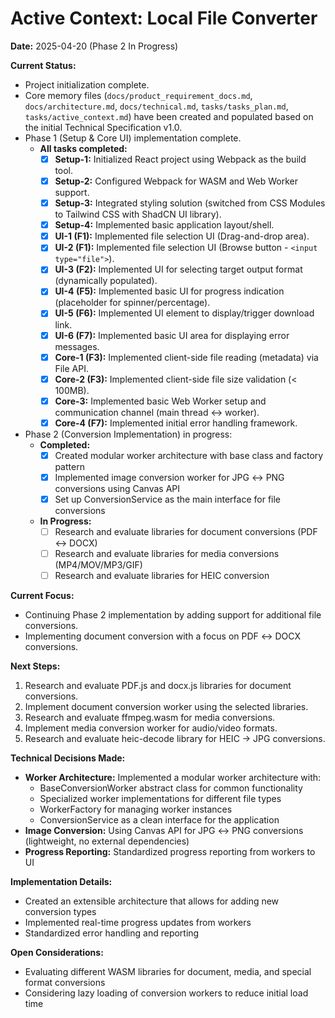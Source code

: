 # Active Context: Local File Converter

**Date:** 2025-04-20 (Phase 2 In Progress)

**Current Status:**

- Project initialization complete.
- Core memory files (`docs/product_requirement_docs.md`, `docs/architecture.md`, `docs/technical.md`, `tasks/tasks_plan.md`, `tasks/active_context.md`) have been created and populated based on the initial Technical Specification v1.0.
- Phase 1 (Setup & Core UI) implementation complete.
  - **All tasks completed:**
    - [x] **Setup-1:** Initialized React project using Webpack as the build tool.
    - [x] **Setup-2:** Configured Webpack for WASM and Web Worker support.
    - [x] **Setup-3:** Integrated styling solution (switched from CSS Modules to Tailwind CSS with ShadCN UI library).
    - [x] **Setup-4:** Implemented basic application layout/shell.
    - [x] **UI-1 (F1):** Implemented file selection UI (Drag-and-drop area).
    - [x] **UI-2 (F1):** Implemented file selection UI (Browse button - `<input type="file">`).
    - [x] **UI-3 (F2):** Implemented UI for selecting target output format (dynamically populated).
    - [x] **UI-4 (F5):** Implemented basic UI for progress indication (placeholder for spinner/percentage).
    - [x] **UI-5 (F6):** Implemented UI element to display/trigger download link.
    - [x] **UI-6 (F7):** Implemented basic UI area for displaying error messages.
    - [x] **Core-1 (F3):** Implemented client-side file reading (metadata) via File API.
    - [x] **Core-2 (F3):** Implemented client-side file size validation (< 100MB).
    - [x] **Core-3:** Implemented basic Web Worker setup and communication channel (main thread <-> worker).
    - [x] **Core-4 (F7):** Implemented initial error handling framework.

- Phase 2 (Conversion Implementation) in progress:
  - **Completed:**
    - [x] Created modular worker architecture with base class and factory pattern
    - [x] Implemented image conversion worker for JPG ↔ PNG conversions using Canvas API
    - [x] Set up ConversionService as the main interface for file conversions
  - **In Progress:**
    - [ ] Research and evaluate libraries for document conversions (PDF ↔ DOCX)
    - [ ] Research and evaluate libraries for media conversions (MP4/MOV/MP3/GIF)
    - [ ] Research and evaluate libraries for HEIC conversion

**Current Focus:**

- Continuing Phase 2 implementation by adding support for additional file conversions.
- Implementing document conversion with a focus on PDF ↔ DOCX conversions.

**Next Steps:**

1. Research and evaluate PDF.js and docx.js libraries for document conversions.
2. Implement document conversion worker using the selected libraries.
3. Research and evaluate ffmpeg.wasm for media conversions.
4. Implement media conversion worker for audio/video formats.
5. Research and evaluate heic-decode library for HEIC → JPG conversions.

**Technical Decisions Made:**

- **Worker Architecture:** Implemented a modular worker architecture with:
  - BaseConversionWorker abstract class for common functionality
  - Specialized worker implementations for different file types
  - WorkerFactory for managing worker instances
  - ConversionService as a clean interface for the application
- **Image Conversion:** Using Canvas API for JPG ↔ PNG conversions (lightweight, no external dependencies)
- **Progress Reporting:** Standardized progress reporting from workers to UI

**Implementation Details:**

- Created an extensible architecture that allows for adding new conversion types
- Implemented real-time progress updates from workers
- Standardized error handling and reporting

**Open Considerations:**

- Evaluating different WASM libraries for document, media, and special format conversions
- Considering lazy loading of conversion workers to reduce initial load time 